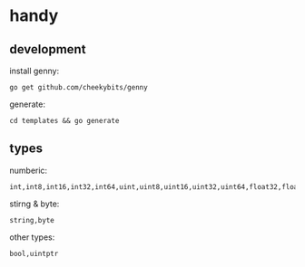 # handy

## development

install genny:

```
go get github.com/cheekybits/genny
```

generate:

```
cd templates && go generate
```

## types

numberic:

```
int,int8,int16,int32,int64,uint,uint8,uint16,uint32,uint64,float32,float64
```

stirng & byte:

```
string,byte
```

other types:

```
bool,uintptr
```